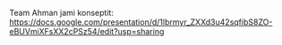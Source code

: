 Team Ahman jami konseptit: https://docs.google.com/presentation/d/1lbrmyr_ZXXd3u42sqfibS8ZO-eBUVmiXFsXX2cPSz54/edit?usp=sharing